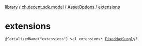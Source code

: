 [library](../../index.md) / [ch.decent.sdk.model](../index.md) / [AssetOptions](index.md) / [extensions](./extensions.md)

# extensions

`@SerializedName("extensions") val extensions: `[`FixedMaxSupply`](../-fixed-max-supply/index.md)`?`